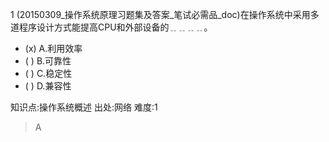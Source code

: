 1
(20150309_操作系统原理习题集及答案_笔试必需品_doc)在操作系统中采用多道程序设计方式能提高CPU和外部设备的﹎﹎﹎﹎。
- (x) A.利用效率
- ( ) B.可靠性
- ( ) C.稳定性
- ( ) D.兼容性

知识点:操作系统概述
出处:网络
难度:1
> A
